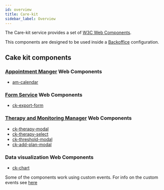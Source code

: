 ```yaml
---
id: overview
title: Care-kit
sidebar_label: Overview
---
```

The Care-kit service provides a set of [W3C Web Components](https://www.w3.org/TR/components-intro/).

This components are designed to be used inside a [Backoffice](../../business_suite/backoffice/overview) configuration. 

## Cake kit components

### [Appointment Manger](../../runtime_suite/appointment-manager/overview) Web Components
  - [am-calendar](components/am-calendar.md)

### [Form Service](../../runtime_suite/form-service-backend/overview) Web Components
  - [ck-export-form](components/ck-form-export.md)

### [Therapy and Monitoring Manager](../../runtime_suite/therapy-and-monitoring-manager/overview) Web Components
  - [ck-therapy-modal](components/ck-therapy-modal.md)
  - [ck-therapy-select](components/ck-therapy-select.md)
  - [ck-threshold-modal](components/ck-threshold-modal.md)
  - [ck-add-plan-modal](components/ck-add-plan-modal.md)

### Data visualization Web Components
  - [ck-chart](components/ck-chart.md)

Some of the components work using custom events. For info on the custom events see [here](events.md)
